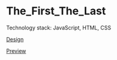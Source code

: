# The_First_The_Last
Technology stack: JavaScript, HTML, CSS

[Design](https://www.figma.com/file/V54u1MVkYtJZEAROURzh42/Test?node-id=0%3A1)

[Preview](https://dimakobzar7.github.io/The_First_The_Last/)
